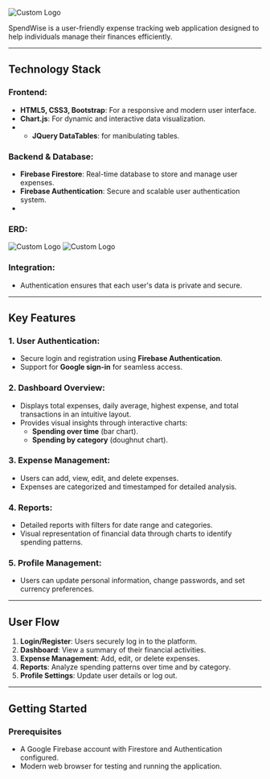 ![Custom Logo](https://hermans-ent.com/Captureghg.PNG)


SpendWise is a user-friendly expense tracking web application designed to help individuals manage their finances efficiently.

---
## **Technology Stack**

### **Frontend:**
- **HTML5, CSS3, Bootstrap**: For a responsive and modern user interface.
- **Chart.js**: For dynamic and interactive data visualization.
- - **JQuery DataTables**: for manibulating tables.

### **Backend & Database:**
- **Firebase Firestore**: Real-time database to store and manage user expenses.
- **Firebase Authentication**: Secure and scalable user authentication system.
- 
### **ERD:**
![Custom Logo](https://hermans-ent.com/Blank%20diagram%20-%20Page%201%20(2).png)
![Custom Logo](https://hermans-ent.com/Blank%20diagram%20-%20Page%201%20(1).png)

### **Integration:**
- Authentication ensures that each user's data is private and secure.

---
## **Key Features**

### **1. User Authentication:**
- Secure login and registration using **Firebase Authentication**.
- Support for **Google sign-in** for seamless access.

### **2. Dashboard Overview:**
- Displays total expenses, daily average, highest expense, and total transactions in an intuitive layout.
- Provides visual insights through interactive charts:
  - **Spending over time** (bar chart).
  - **Spending by category** (doughnut chart).

### **3. Expense Management:**
- Users can add, view, edit, and delete expenses.
- Expenses are categorized and timestamped for detailed analysis.

### **4. Reports:**
- Detailed reports with filters for date range and categories.
- Visual representation of financial data through charts to identify spending patterns.


### **5. Profile Management:**
- Users can update personal information, change passwords, and set currency preferences.

---



## **User Flow**

1. **Login/Register**: Users securely log in to the platform.
2. **Dashboard**: View a summary of their financial activities.
3. **Expense Management**: Add, edit, or delete expenses.
4. **Reports**: Analyze spending patterns over time and by category.
5. **Profile Settings**: Update user details or log out.

---

## **Getting Started**

### **Prerequisites**
- A Google Firebase account with Firestore and Authentication configured.
- Modern web browser for testing and running the application.

